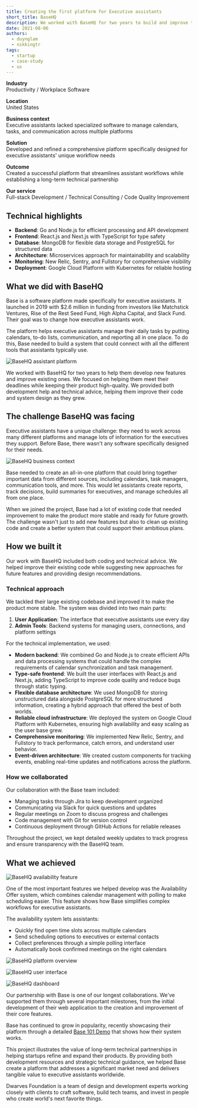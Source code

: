 ```yaml
---
title: Creating the first platform for Executive assistants
short_title: BaseHQ
description: We worked with BaseHQ for two years to build and improve their software for executive assistants, helping them create new features and make their system faster and more reliable.
date: 2021-08-06
authors:
  - duynglam
  - nikkingtr
tags:
  - startup
  - case-study
  - us
---
```


**Industry**\
Productivity / Workplace Software

**Location**\
United States

**Business context**\
Executive assistants lacked specialized software to manage calendars, tasks, and communication across multiple platforms

**Solution**\
Developed and refined a comprehensive platform specifically designed for executive assistants' unique workflow needs

**Outcome**\
Created a successful platform that streamlines assistant workflows while establishing a long-term technical partnership

**Our service**\
Full-stack Development / Technical Consulting / Code Quality Improvement

## Technical highlights

- **Backend**: Go and Node.js for efficient processing and API development
- **Frontend**: React.js and Next.js with TypeScript for type safety
- **Database**: MongoDB for flexible data storage and PostgreSQL for structured data
- **Architecture**: Microservices approach for maintainability and scalability
- **Monitoring**: New Relic, Sentry, and Fullstory for comprehensive visibility
- **Deployment**: Google Cloud Platform with Kubernetes for reliable hosting

## What we did with BaseHQ

Base is a software platform made specifically for executive assistants. It launched in 2019 with $2.6 million in funding from investors like Matchstick Ventures, Rise of the Rest Seed Fund, High Alpha Capital, and Slack Fund. Their goal was to change how executive assistants work.

The platform helps executive assistants manage their daily tasks by putting calendars, to-do lists, communication, and reporting all in one place. To do this, Base needed to build a system that could connect with all the different tools that assistants typically use.

![BaseHQ assistant platform](assets/basehq-main.webp)

We worked with BaseHQ for two years to help them develop new features and improve existing ones. We focused on helping them meet their deadlines while keeping their product high-quality. We provided both development help and technical advice, helping them improve their code and system design as they grew.

## The challenge BaseHQ was facing

Executive assistants have a unique challenge: they need to work across many different platforms and manage lots of information for the executives they support. Before Base, there wasn't any software specifically designed for their needs.

![BaseHQ business context](assets/basehq-context.webp)

Base needed to create an all-in-one platform that could bring together important data from different sources, including calendars, task managers, communication tools, and more. This would let assistants create reports, track decisions, build summaries for executives, and manage schedules all from one place.

When we joined the project, Base had a lot of existing code that needed improvement to make the product more stable and ready for future growth. The challenge wasn't just to add new features but also to clean up existing code and create a better system that could support their ambitious plans.

## How we built it

Our work with BaseHQ included both coding and technical advice. We helped improve their existing code while suggesting new approaches for future features and providing design recommendations.

### Technical approach

We tackled their large existing codebase and improved it to make the product more stable. The system was divided into two main parts:

1. **User Application**: The interface that executive assistants use every day
2. **Admin Tools**: Backend systems for managing users, connections, and platform settings

For the technical implementation, we used:

- **Modern backend**: We combined Go and Node.js to create efficient APIs and data processing systems that could handle the complex requirements of calendar synchronization and task management.
- **Type-safe frontend**: We built the user interfaces with React.js and Next.js, adding TypeScript to improve code quality and reduce bugs through static typing.
- **Flexible database architecture**: We used MongoDB for storing unstructured data alongside PostgreSQL for more structured information, creating a hybrid approach that offered the best of both worlds.
- **Reliable cloud infrastructure**: We deployed the system on Google Cloud Platform with Kubernetes, ensuring high availability and easy scaling as the user base grew.
- **Comprehensive monitoring**: We implemented New Relic, Sentry, and Fullstory to track performance, catch errors, and understand user behavior.
- **Event-driven architecture**: We created custom components for tracking events, enabling real-time updates and notifications across the platform.

### How we collaborated

Our collaboration with the Base team included:

- Managing tasks through Jira to keep development organized
- Communicating via Slack for quick questions and updates
- Regular meetings on Zoom to discuss progress and challenges
- Code management with Git for version control
- Continuous deployment through GitHub Actions for reliable releases

Throughout the project, we kept detailed weekly updates to track progress and ensure transparency with the BaseHQ team.

## What we achieved

![BaseHQ availability feature](assets/basehq-feature.webp)

One of the most important features we helped develop was the Availability Offer system, which combines calendar management with polling to make scheduling easier. This feature shows how Base simplifies complex workflows for executive assistants.

The availability system lets assistants:

- Quickly find open time slots across multiple calendars
- Send scheduling options to executives or external contacts
- Collect preferences through a simple polling interface
- Automatically book confirmed meetings on the right calendars

![BaseHQ platform overview](assets/basehq-result1.webp)

![BaseHQ user interface](assets/basehq-result2.webp)

![BaseHQ dashboard](assets/basehq-result3.webp)

Our partnership with Base is one of our longest collaborations. We've supported them through several important milestones, from the initial development of their web application to the creation and improvement of their core features.

Base has continued to grow in popularity, recently showcasing their platform through a detailed [Base 101 Demo](https://www.linkedin.com/posts/basehq_base-101-demo-get-back-to-the-base-ics-activity-6800435873860120576-G7ZI) that shows how their system works.

This project illustrates the value of long-term technical partnerships in helping startups refine and expand their products. By providing both development resources and strategic technical guidance, we helped Base create a platform that addresses a significant market need and delivers tangible value to executive assistants worldwide.

Dwarves Foundation is a team of design and development experts working closely with clients to craft software, build tech teams, and invest in people who create world's next favorite things.

